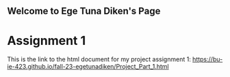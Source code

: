 ## Welcome to Ege Tuna Diken's Page

# Assignment 1

This is the link to the html document for my project assignment 1: https://bu-ie-423.github.io/fall-23-egetunadiken/Project_Part_1.html 